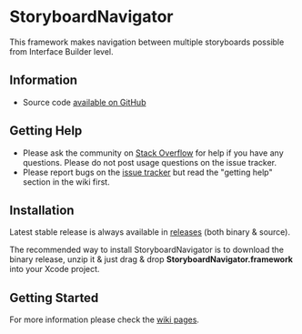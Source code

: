 # StoryboardNavigator

This framework makes navigation between multiple storyboards possible from Interface Builder level.

## Information

* Source code [available on GitHub](https://github.com/MobileToolkit/StoryboardNavigator)

## Getting Help

* Please ask the community on [Stack Overflow](http://stackoverflow.com/) for help if you have any questions. Please do not post usage questions on the issue tracker.
* Please report bugs on the [issue tracker](https://github.com/MobileToolkit/StoryboardNavigator/issues) but read the "getting help" section in the wiki first.

## Installation

Latest stable release is always available in [releases](https://github.com/MobileToolkit/StoryboardNavigator/releases) (both binary & source).

The recommended way to install StoryboardNavigator is to download the binary release, unzip it & just drag & drop **StoryboardNavigator.framework** into your Xcode project.

## Getting Started

For more information please check the [wiki pages](https://github.com/MobileToolkit/StoryboardNavigator/wiki).
